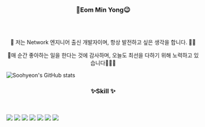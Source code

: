 <h3 align="center"> 🤞Eom Min Yong😉 </h3><br><br>

<p align="center">
🚀 저는 Network 엔지니어 출신 개발자이며, 항상 발전하고 싶은 생각을 합니다. 👩‍🚀
</p>
<p align="center">
매 순간 좋아하는 일을 한다는 것에 감사하며, 오늘도 최선을 다하기 위해 노력하고 있습니다🏄🏻‍♂️
</p>

![Soohyeon's GitHub stats](https://github-readme-stats.vercel.app/api?username=MinYongUm&show_icons=true&theme=radical)

<h3 align="center"> ✨Skill ✨ </h3><br><br>
<img src="https://img.shields.io/badge/JAVA-007396?style=for-the-badge&logo=java&logoColor=white">
  
<img src="https://img.shields.io/badge/SpringBoot-6DB33F?style=for-the-badge&logo=SpringBoot&logoColor=white">
  
<img src="https://img.shields.io/badge/Spring-6DB33F?style=for-the-badge&logo=Spring&logoColor=white">
  
<img src="https://img.shields.io/badge/mysql-4479A1?style=for-the-badge&logo=mysql&logoColor=white">
  
<img src="https://img.shields.io/badge/apache tomcat-F8DC75?style=for-the-badge&logo=apachetomcat&logoColor=white">

<img src="https://img.shields.io/badge/Slack-4A154B?style=for-the-badge&logo=Slack&logoColor=white">

<img src="https://img.shields.io/badge/Intellij IDEA-000000?style=for-the-badge&logo=IntellijIDEA&logoColor=white">

